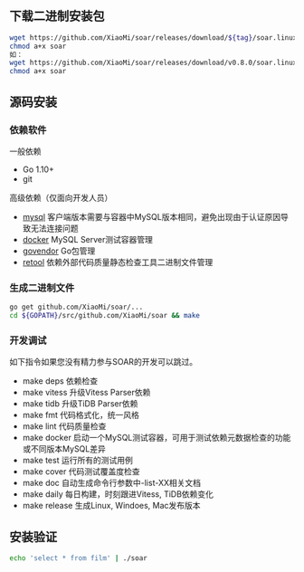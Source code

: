 ## 下载二进制安装包

```bash
wget https://github.com/XiaoMi/soar/releases/download/${tag}/soar.linux-amd64 -O soar
chmod a+x soar
如：
wget https://github.com/XiaoMi/soar/releases/download/v0.8.0/soar.linux-amd64 -O soar
chmod a+x soar
```

## 源码安装

### 依赖软件

一般依赖

* Go 1.10+
* git

高级依赖（仅面向开发人员）

* [mysql](https://dev.mysql.com/doc/refman/8.0/en/mysql.html) 客户端版本需要与容器中MySQL版本相同，避免出现由于认证原因导致无法连接问题
* [docker](https://docs.docker.com/engine/reference/commandline/cli/) MySQL Server测试容器管理
* [govendor](https://github.com/kardianos/govendor) Go包管理
* [retool](https://github.com/twitchtv/retool) 依赖外部代码质量静态检查工具二进制文件管理

### 生成二进制文件

```bash
go get github.com/XiaoMi/soar/...
cd ${GOPATH}/src/github.com/XiaoMi/soar && make
```

### 开发调试

如下指令如果您没有精力参与SOAR的开发可以跳过。

* make deps 依赖检查
* make vitess 升级Vitess Parser依赖
* make tidb 升级TiDB Parser依赖
* make fmt 代码格式化，统一风格
* make lint 代码质量检查
* make docker 启动一个MySQL测试容器，可用于测试依赖元数据检查的功能或不同版本MySQL差异
* make test 运行所有的测试用例
* make cover 代码测试覆盖度检查
* make doc 自动生成命令行参数中-list-XX相关文档
* make daily 每日构建，时刻跟进Vitess, TiDB依赖变化
* make release 生成Linux, Windoes, Mac发布版本

## 安装验证

```bash
echo 'select * from film' | ./soar
```
